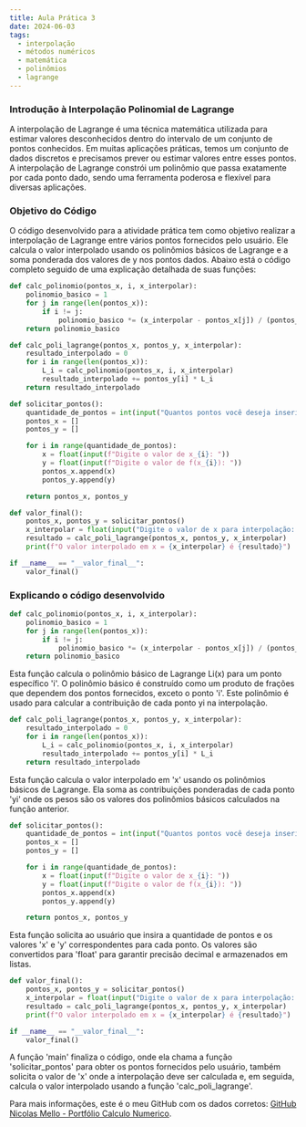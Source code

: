 ```yaml
---
title: Aula Prática 3
date: 2024-06-03
tags:
  - interpolação
  - métodos numéricos
  - matemática
  - polinômios
  - lagrange
---
```


### Introdução à Interpolação Polinomial de Lagrange

A interpolação de Lagrange é uma técnica matemática utilizada para estimar valores desconhecidos dentro do intervalo de um conjunto de pontos conhecidos. Em muitas aplicações práticas, temos um conjunto de dados discretos e precisamos prever ou estimar valores entre esses pontos. A interpolação de Lagrange constrói um polinômio que passa exatamente por cada ponto dado, sendo uma ferramenta poderosa e flexível para diversas aplicações.

### Objetivo do Código

O código desenvolvido para a atividade prática tem como objetivo realizar a interpolação de Lagrange entre vários pontos fornecidos pelo usuário. Ele calcula o valor interpolado usando os polinômios básicos de Lagrange e a soma ponderada dos valores de y nos pontos dados. Abaixo está o código completo seguido de uma explicação detalhada de suas funções:

```python
def calc_polinomio(pontos_x, i, x_interpolar):
    polinomio_basico = 1
    for j in range(len(pontos_x)):
        if i != j:
            polinomio_basico *= (x_interpolar - pontos_x[j]) / (pontos_x[i] - pontos_x[j])
    return polinomio_basico

def calc_poli_lagrange(pontos_x, pontos_y, x_interpolar):
    resultado_interpolado = 0
    for i in range(len(pontos_x)):
        L_i = calc_polinomio(pontos_x, i, x_interpolar)
        resultado_interpolado += pontos_y[i] * L_i
    return resultado_interpolado

def solicitar_pontos():
    quantidade_de_pontos = int(input("Quantos pontos você deseja inserir? "))
    pontos_x = []
    pontos_y = []

    for i in range(quantidade_de_pontos):
        x = float(input(f"Digite o valor de x_{i}: "))
        y = float(input(f"Digite o valor de f(x_{i}): "))
        pontos_x.append(x)
        pontos_y.append(y)

    return pontos_x, pontos_y

def valor_final():
    pontos_x, pontos_y = solicitar_pontos()
    x_interpolar = float(input("Digite o valor de x para interpolação: "))
    resultado = calc_poli_lagrange(pontos_x, pontos_y, x_interpolar)
    print(f"O valor interpolado em x = {x_interpolar} é {resultado}")

if __name__ == "__valor_final__":
    valor_final()
```

### Explicando o código desenvolvido
```python
def calc_polinomio(pontos_x, i, x_interpolar):
    polinomio_basico = 1
    for j in range(len(pontos_x)):
        if i != j:
            polinomio_basico *= (x_interpolar - pontos_x[j]) / (pontos_x[i] - pontos_x[j])
    return polinomio_basico
```
Esta função calcula o polinômio básico de Lagrange Li(x) para um ponto específico 'i'. O polinômio básico é construído como um produto de frações que dependem dos pontos fornecidos, exceto o ponto 'i'. Este polinômio é usado para calcular a contribuição de cada ponto yi na interpolação.

```python
def calc_poli_lagrange(pontos_x, pontos_y, x_interpolar):
    resultado_interpolado = 0
    for i in range(len(pontos_x)):
        L_i = calc_polinomio(pontos_x, i, x_interpolar)
        resultado_interpolado += pontos_y[i] * L_i
    return resultado_interpolado
```
Esta função calcula o valor interpolado em 'x' usando os polinômios básicos de Lagrange. Ela soma as contribuições ponderadas de cada ponto 'yi' onde os pesos são os valores dos polinômios básicos calculados na função anterior.

```python
def solicitar_pontos():
    quantidade_de_pontos = int(input("Quantos pontos você deseja inserir? "))
    pontos_x = []
    pontos_y = []

    for i in range(quantidade_de_pontos):
        x = float(input(f"Digite o valor de x_{i}: "))
        y = float(input(f"Digite o valor de f(x_{i}): "))
        pontos_x.append(x)
        pontos_y.append(y)

    return pontos_x, pontos_y
```
Esta função solicita ao usuário que insira a quantidade de pontos e os valores 'x' e 'y' correspondentes para cada ponto. Os valores são convertidos para 'float' para garantir precisão decimal e armazenados em listas.

```python
def valor_final():
    pontos_x, pontos_y = solicitar_pontos()
    x_interpolar = float(input("Digite o valor de x para interpolação: "))
    resultado = calc_poli_lagrange(pontos_x, pontos_y, x_interpolar)
    print(f"O valor interpolado em x = {x_interpolar} é {resultado}")

if __name__ == "__valor_final__":
    valor_final()
```
A função 'main' finaliza o código, onde ela chama a função 'solicitar_pontos' para obter os pontos fornecidos pelo usuário, também solicita o valor de 'x' onde a interpolação deve ser calculada e, em seguida, calcula o valor interpolado usando a função 'calc_poli_lagrange'.


Para mais informações, este é o meu GitHub com os dados corretos:
[GitHub Nicolas Mello - Portfólio Calculo Numerico](https://github.com/nickapmello/PortfolioCN).
